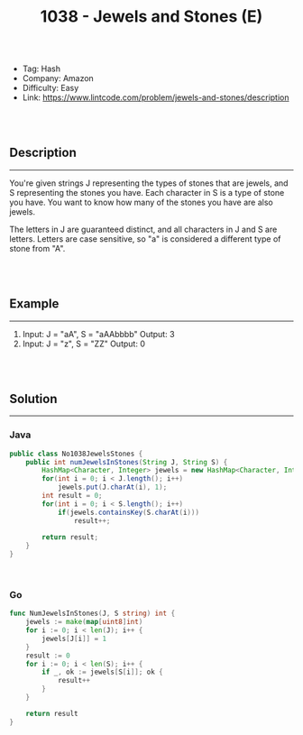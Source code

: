 # <center>1038 - Jewels and Stones (E)</center> 



<br></br>

* Tag: Hash
* Company: Amazon
* Difficulty: Easy
* Link: https://www.lintcode.com/problem/jewels-and-stones/description

<br></br>



## Description
----
You're given strings J representing the types of stones that are jewels, and S representing the stones you have. Each character in S is a type of stone you have. You want to know how many of the stones you have are also jewels.

The letters in J are guaranteed distinct, and all characters in J and S are letters. Letters are case sensitive, so "a" is considered a different type of stone from "A".

<br></br>



## Example
----
1. Input: J = "aA", S = "aAAbbbb" Output: 3
2. Input: J = "z", S = "ZZ" Output: 0

<br></br>



## Solution
----
### Java
```java
public class No1038JewelsStones {
    public int numJewelsInStones(String J, String S) {
        HashMap<Character, Integer> jewels = new HashMap<Character, Integer>();
        for(int i = 0; i < J.length(); i++)
            jewels.put(J.charAt(i), 1);
        int result = 0;
        for(int i = 0; i < S.length(); i++)
            if(jewels.containsKey(S.charAt(i)))
                result++;
        
        return result;
    }
}
```

<br>


### Go
```go
func NumJewelsInStones(J, S string) int {
	jewels := make(map[uint8]int)
	for i := 0; i < len(J); i++ {
		jewels[J[i]] = 1
	}
	result := 0
	for i := 0; i < len(S); i++ {
		if _, ok := jewels[S[i]]; ok {
			result++
		}
	}

	return result
}
```

